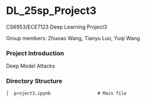 # DL_25sp_Project3
CS6953/ECE7123 Deep Learning Project3

Group members: Zhuoao Wang, Tianyu Luo, Yuqi Wang

### Project Introduction

Deep Model Attacks

### Directory Structure
```
│  project3.ipynb                  # Main file

```
